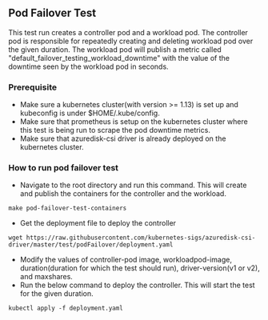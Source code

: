 ## Pod Failover Test
This test run creates a controller pod and a workload pod. The controller pod is responsible for repeatedly creating and deleting workload pod over the given duration. The workload pod will publish a metric called "default_failover_testing_workload_downtime" with the value of the downtime seen by the workload pod in seconds.

### Prerequisite
- Make sure a kubernetes cluster(with version >= 1.13) is set up and kubeconfig is under $HOME/.kube/config.
- Make sure that prometheus is setup on the kubernetes cluster where this test is being run to scrape the pod downtime metrics.
- Make sure that azuredisk-csi driver is already deployed on the kubernetes cluster.

### How to run pod failover test
- Navigate to the root directory and run this command. This will create and publish the containers for the controller and the workload. 
```console
make pod-failover-test-containers
```
- Get the deployment file to deploy the controller
```console
wget https://raw.githubusercontent.com/kubernetes-sigs/azuredisk-csi-driver/master/test/podFailover/deployment.yaml
```
- Modify the values of controller-pod image, workloadpod-image, duration(duration for which the test should run), driver-version(v1 or v2), and maxshares.
- Run the below command to deploy the controller. This will start the test for the given duration.
```console
kubectl apply -f deployment.yaml
```

 
